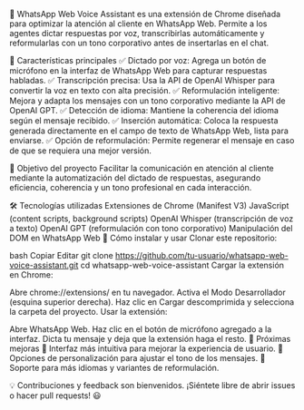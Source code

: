 🚀 WhatsApp Web Voice Assistant es una extensión de Chrome diseñada para optimizar la atención al cliente en WhatsApp Web. Permite a los agentes dictar respuestas por voz, transcribirlas automáticamente y reformularlas con un tono corporativo antes de insertarlas en el chat.

🔹 Características principales
✅ Dictado por voz: Agrega un botón de micrófono en la interfaz de WhatsApp Web para capturar respuestas habladas.
✅ Transcripción precisa: Usa la API de OpenAI Whisper para convertir la voz en texto con alta precisión.
✅ Reformulación inteligente: Mejora y adapta los mensajes con un tono corporativo mediante la API de OpenAI GPT.
✅ Detección de idioma: Mantiene la coherencia del idioma según el mensaje recibido.
✅ Inserción automática: Coloca la respuesta generada directamente en el campo de texto de WhatsApp Web, lista para enviarse.
✅ Opción de reformulación: Permite regenerar el mensaje en caso de que se requiera una mejor versión.

🎯 Objetivo del proyecto
Facilitar la comunicación en atención al cliente mediante la automatización del dictado de respuestas, asegurando eficiencia, coherencia y un tono profesional en cada interacción.

🛠️ Tecnologías utilizadas
Extensiones de Chrome (Manifest V3)
JavaScript (content scripts, background scripts)
OpenAI Whisper (transcripción de voz a texto)
OpenAI GPT (reformulación con tono corporativo)
Manipulación del DOM en WhatsApp Web
📌 Cómo instalar y usar
Clonar este repositorio:

bash
Copiar
Editar
git clone https://github.com/tu-usuario/whatsapp-web-voice-assistant.git
cd whatsapp-web-voice-assistant
Cargar la extensión en Chrome:

Abre chrome://extensions/ en tu navegador.
Activa el Modo Desarrollador (esquina superior derecha).
Haz clic en Cargar descomprimida y selecciona la carpeta del proyecto.
Usar la extensión:

Abre WhatsApp Web.
Haz clic en el botón de micrófono agregado a la interfaz.
Dicta tu mensaje y deja que la extensión haga el resto.
📝 Próximas mejoras
📌 Interfaz más intuitiva para mejorar la experiencia de usuario.
📌 Opciones de personalización para ajustar el tono de los mensajes.
📌 Soporte para más idiomas y variantes de reformulación.

💡 Contribuciones y feedback son bienvenidos. ¡Siéntete libre de abrir issues o hacer pull requests! 😃